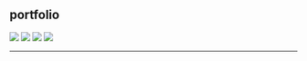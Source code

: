 ## portfolio ##
 
[![](https://gitea-actions.nicholaspease.com/actions/npease/portfolio/badge?label=build&style=flat&branch=main)](https://gitea-actions.nicholaspease.com/latest-log?branch=main)
[![](https://drone.nicholaspease.com/api/badges/npease/portfolio/status.svg)](https://drone.nicholaspease.com/npease/portfolio)
[![](https://wakaapi.nicholaspease.com/api/badge/LAX18/interval:any/project:portfolio)](https://wakaapi.nicholaspease.com/summary?interval=any&project=portfolio)
![](https://server1.nicholaspease.com/badges/cloc/npease/portfolio.svg)
<hr>
